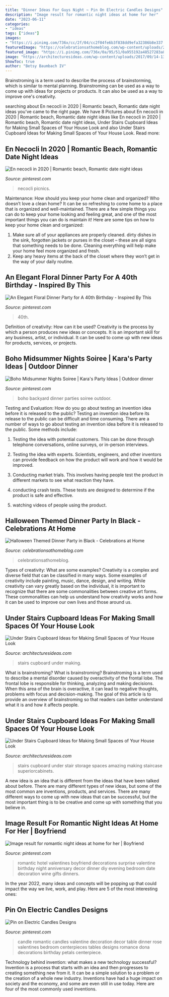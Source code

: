 ```yaml
---
title: "Dinner Ideas For Guys Night ~ Pin On Electric Candles Designs"
description: "Image result for romantic night ideas at home for her"
date: "2023-06-11"
categories:
- "ideas"
tags: ["ideas"]
images:
- "https://i.pinimg.com/736x/cc/2f/04/cc2f04fe6b3f838dd9efa32386b8e337.jpg"
featuredImage: "https://celebrationsathomeblog.com/wp-content/uploads/2017/10/black-halloween-place-setting-2.jpg"
featured_image: "https://i.pinimg.com/736x/0a/95/51/0a955192a48527283a82139d32daa4dd.jpg"
image: "https://architecturesideas.com/wp-content/uploads/2017/09/14-13.jpg"
ShowToc: true
author: "Betsy Baumbach IV"
---
```



Brainstroming is a term used to describe the process of brainstorming, which is similar to mental planning. Brainstroming can be used as a way to come up with ideas for projects or products. It can also be used as a way to improve one's creativity.

	

		
searching about En necocli in 2020 | Romantic beach, Romantic date night ideas you've came to the right page. We have 8 Pictures about En necocli in 2020 | Romantic beach, Romantic date night ideas like En necocli in 2020 | Romantic beach, Romantic date night ideas, Under Stairs Cupboard Ideas for Making Small Spaces of Your House Look and also Under Stairs Cupboard Ideas for Making Small Spaces of Your House Look. Read more:
		
    
## En Necocli In 2020 | Romantic Beach, Romantic Date Night Ideas

<img loading=lazy src="https://i.pinimg.com/736x/cc/2f/04/cc2f04fe6b3f838dd9efa32386b8e337.jpg" onerror="this.onerror=null;this.src='https://tse4.mm.bing.net/th?id=OIP.BmgGuxq9BvCYtphpmpyMgAHaK_&amp;pid=15.1';" alt="En necocli in 2020 | Romantic beach, Romantic date night ideas">

_Source: pinterest.com_

>necocli picnics. 

	

Maintenance: How should you keep your home clean and organized?
Who doesn’t love a clean home? It can be so refreshing to come home to a place that is organized and well-maintained. There are a few simple things you can do to keep your home looking and feeling great, and one of the most important things you can do is maintain it! Here are some tips on how to keep your home clean and organized: 
1. Make sure all of your appliances are properly cleaned. dirty dishes in the sink, forgotten jackets or purses in the closet – these are all signs that something needs to be done. Cleaning everything will help make your home feel more organized and fresh. 
2. Keep any heavy items at the back of the closet where they won’t get in the way of your daily routine.

    
## An Elegant Floral Dinner Party For A 40th Birthday - Inspired By This

<img loading=lazy src="https://i.pinimg.com/736x/63/13/36/631336ecea0a51be85e6797ff8a98dbc.jpg" onerror="this.onerror=null;this.src='https://tse4.mm.bing.net/th?id=OIP.lkNo4beu6yOpqBy28ZCQwgHaKH&amp;pid=15.1';" alt="An Elegant Floral Dinner Party for A 40th Birthday - Inspired By This">

_Source: pinterest.com_

>40th. 

	

Definition of creativity: How can it be used?
Creativity is the process by which a person produces new ideas or concepts. It is an important skill for any business, artist, or individual. It can be used to come up with new ideas for products, services, or projects.

    
## Boho Midsummer Nights Soiree | Kara&#039;s Party Ideas | Outdoor Dinner

<img loading=lazy src="https://i.pinimg.com/736x/04/62/f9/0462f9c52ebfd4b2e6aa72e3e91c35c1.jpg" onerror="this.onerror=null;this.src='https://tse1.mm.bing.net/th?id=OIP.UDCoDeS9G9nECXHBT-kqnAHaLH&amp;pid=15.1';" alt="Boho Midsummer Nights Soiree | Kara&#039;s Party Ideas | Outdoor dinner">

_Source: pinterest.com_

>boho backyard dinner parties soiree outdoor. 

	

Testing and Evaluation: How do you go about testing an invention idea before it is released to the public?
Testing an invention idea before its release to the public can be difficult and time consuming. There are a number of ways to go about testing an invention idea before it is released to the public. Some methods include:
1) Testing the idea with potential customers. This can be done through telephone conversations, online surveys, or in-person interviews.

2) Testing the idea with experts. Scientists, engineers, and other inventors can provide feedback on how the product will work and how it would be improved.

3) Conducting market trials. This involves having people test the product in different markets to see what reaction they have.

4) conducting crash tests. These tests are designed to determine if the product is safe and effective.

5) watching videos of people using the product.

    
## Halloween Themed Dinner Party In Black - Celebrations At Home

<img loading=lazy src="https://celebrationsathomeblog.com/wp-content/uploads/2017/10/black-halloween-place-setting-2.jpg" onerror="this.onerror=null;this.src='https://tse4.mm.bing.net/th?id=OIP.3J9It-94IXVQbCqsemfGKgHaLG&amp;pid=15.1';" alt="Halloween Themed Dinner Party in Black - Celebrations at Home">

_Source: celebrationsathomeblog.com_

>celebrationsathomeblog. 

	

Types of creativity: What are some examples?
Creativity is a complex and diverse field that can be classified in many ways. Some examples of creativity include painting, music, dance, design, and writing. While creativity can vary greatly based on the individual, it is important to recognize that there are some commonalities between creative art forms. These commonalities can help us understand how creativity works and how it can be used to improve our own lives and those around us.

    
## Under Stairs Cupboard Ideas For Making Small Spaces Of Your House Look

<img loading=lazy src="https://architecturesideas.com/wp-content/uploads/2017/09/13-13.jpg" onerror="this.onerror=null;this.src='https://tse4.mm.bing.net/th?id=OIP.tjWCJA-aip5-98E95kM_WAHaJ4&amp;pid=15.1';" alt="Under Stairs Cupboard Ideas for Making Small Spaces of Your House Look">

_Source: architecturesideas.com_

>stairs cupboard under making. 

	

What is brainstroming?
What is brainstroming? Brainstroming is a term used to describe a mental disorder caused by overactivity of the frontal lobe. The frontal lobe is responsible for thinking, analyzing and making decisions. When this area of the brain is overactive, it can lead to negative thoughts, problems with focus and decision-making. The goal of this article is to provide an overview of brainstroming so that readers can better understand what it is and how it affects people.

    
## Under Stairs Cupboard Ideas For Making Small Spaces Of Your House Look

<img loading=lazy src="https://architecturesideas.com/wp-content/uploads/2017/09/14-13.jpg" onerror="this.onerror=null;this.src='https://tse4.mm.bing.net/th?id=OIP.IqaKhEpf9QjfTy7HHE-hhgHaFj&amp;pid=15.1';" alt="Under Stairs Cupboard Ideas for Making Small Spaces of Your House Look">

_Source: architecturesideas.com_

>stairs cupboard under stair storage spaces amazing making staircase superiorcabinets. 

	

A new idea is an idea that is different from the ideas that have been talked about before. There are many different types of new ideas, but some of the most common are inventions, products, and services. There are many different ways to come up with new ideas that can be successful, but the most important thing is to be creative and come up with something that you believe in.

    
## Image Result For Romantic Night Ideas At Home For Her | Boyfriend

<img loading=lazy src="https://i.pinimg.com/736x/0a/95/51/0a955192a48527283a82139d32daa4dd.jpg" onerror="this.onerror=null;this.src='https://tse2.mm.bing.net/th?id=OIP.FiQStmLyDUS5T47BSbpNXAHaJ3&amp;pid=15.1';" alt="Image result for romantic night ideas at home for her | Boyfriend">

_Source: pinterest.com_

>romantic hotel valentines boyfriend decorations surprise valentine birthday night anniversary decor dinner diy evening bedroom date decoration wine gifts dinners. 

	

In the year 2022, many ideas and concepts will be popping up that could impact the way we live, work, and play. Here are 5 of the most interesting ones:

    
## Pin On Electric Candles Designs

<img loading=lazy src="https://i.pinimg.com/736x/22/32/76/223276d7bdef78f0e9c32f9444a95e81.jpg" onerror="this.onerror=null;this.src='https://tse1.mm.bing.net/th?id=OIP.8QW3CXlyppmtF0Q1pzzYAAHaLG&amp;pid=15.1';" alt="Pin on Electric Candles Designs">

_Source: pinterest.com_

>candle romantic candles valentine decoration decor table dinner rose valentines bedroom centerpieces tables designs romance dona decorations birthday petals centerpiece. 

	

Technology behind invention: what makes a new technology successful?
Invention is a process that starts with an idea and then progresses to creating something new from it. It can be a simple solution to a problem or the creation of a whole new industry. Inventions have had a huge impact on society and the economy, and some are even still in use today. Here are four of the most commonly used inventions.

